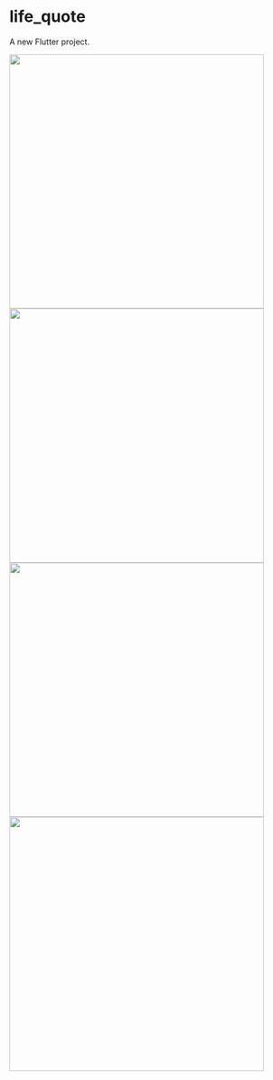 # life_quote

A new Flutter project.

<img src='https://user-images.githubusercontent.com/113766592/209332211-b164955a-8c1a-485c-8e31-77376e46d208.jpeg' style='height:450px'>
<img src='https://user-images.githubusercontent.com/113766592/209332215-0d6cd01f-04aa-4286-9567-3b8d288a19f6.jpeg' style='height:450px'>
<img src='https://user-images.githubusercontent.com/113766592/209332217-a527301c-a601-4630-a846-f81d32ac9fdf.jpeg' style='height:450px'>
<img src='https://user-images.githubusercontent.com/113766592/209332219-968249fc-1769-429d-8f71-d48ee7143c7f.jpeg' style='height:450px'>

